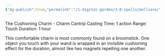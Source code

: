 ```yaml
---
{"dg-publish":true,"permalink":"/1-digital-garden/3-0-spells/molliare/"}
---
```


The Cushioning Charm - Charm Cantrip 
Casting Time: 1 action 
Range: Touch 
Duration: 1 hour 

This comfortable charm is most commonly found on a broomstick. One object you touch with your wand is wrapped in an invisible cushioning effect for the duration, almost like two magnets repelling one another.
